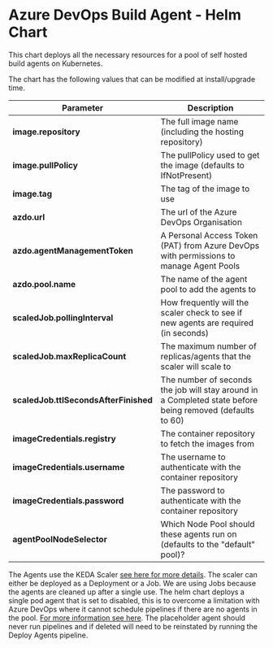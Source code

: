 # Azure DevOps Build Agent - Helm Chart

This chart deploys all the necessary resources for a pool of self hosted build agents on Kubernetes.

The chart has the following values that can be modified at install/upgrade time.

| Parameter | Description |
|-|-|
| **image.repository** | The full image name (including the hosting repository) |
| **image.pullPolicy** | The pullPolicy used to get the image (defaults to IfNotPresent) |
| **image.tag** | The tag of the image to use |
| **azdo.url** | The url of the Azure DevOps Organisation |
| **azdo.agentManagementToken** | A Personal Access Token (PAT) from Azure DevOps with permissions to manage Agent Pools |
| **azdo.pool.name** | The name of the agent pool to add the agents to |
| **scaledJob.pollingInterval** | How frequently will the scaler check to see if new agents are required (in seconds) |
| **scaledJob.maxReplicaCount** | The maximum number of replicas/agents that the scaler will scale to |
| **scaledJob.ttlSecondsAfterFinished** | The number of seconds the job will stay around in a Completed state before being removed (defaults to 60)|
| **imageCredentials.registry** | The container repository to fetch the images from |
| **imageCredentials.username** | The username to authenticate with the container repository |
| **imageCredentials.password** | The password to authenticate with the container repository |
| **agentPoolNodeSelector** | Which Node Pool should these agents run on (defaults to the "default" pool)? |


The Agents use the KEDA Scaler [see here for more details](https://keda.sh/docs/2.8/scalers/azure-pipelines/).
The scaler can either be deployed as a Deployment or a Job.  We are using Jobs because the agents are cleaned up after a single use.  The helm chart deploys a single pod agent that is set to disabled, this is to overcome a limitation with Azure DevOps where it cannot schedule pipelines if there are no agents in the pool.  [For more information see here](https://keda.sh/blog/2021-05-27-azure-pipelines-scaler/).  The placeholder agent should never run pipelines and if deleted will need to be reinstated by running the Deploy Agents pipeline.


